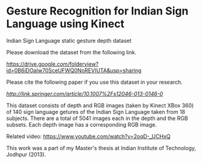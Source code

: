# Gesture Recognition for Indian Sign Language using Kinect
Indian Sign Language static gesture depth dataset

Please download the dataset from the following link.

https://drive.google.com/folderview?id=0B6iDOaIw70SceUFWQ0NoREVIUTA&usp=sharing

Please cite the following paper if you use this dataset in your research.

_http://link.springer.com/article/10.1007%2Fs12046-013-0146-0_

This dataset consists of depth and RGB images (taken by Kinect XBox 360) of 140 sign language getures of the Indian Sign Language taken from 18 subjects. There are a total of 5041 images each in the depth and the RGB subsets. Each depth image has a corresponding RGB image.

Related video: https://www.youtube.com/watch?v=2oqD-_UCHxQ

This work was a part of my Master's thesis at Indian Institute of Technology, Jodhpur (2013).
